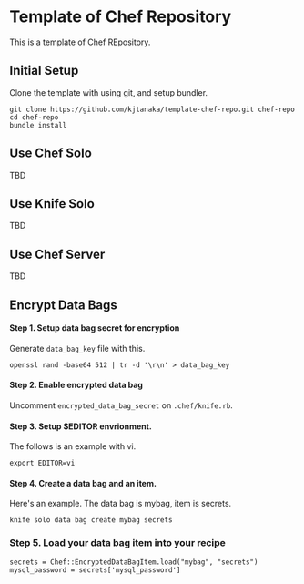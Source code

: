 Template of Chef Repository
===========================

This is a template of Chef REpository.

Initial Setup
-------------

Clone the template with using git, and setup bundler.

```
git clone https://github.com/kjtanaka/template-chef-repo.git chef-repo
cd chef-repo
bundle install
```

Use Chef Solo
---------
TBD

Use Knife Solo
---------
TBD

Use Chef Server
---------------
TBD

Encrypt Data Bags
-----------------

#### Step 1. Setup data bag secret for encryption

Generate `data_bag_key` file with this.

```
openssl rand -base64 512 | tr -d '\r\n' > data_bag_key
```

#### Step 2. Enable encrypted data bag

Uncomment `encrypted_data_bag_secret` on `.chef/knife.rb`.

#### Step 3. Setup $EDITOR envrionment.

The follows is an example with vi.

```
export EDITOR=vi
```

#### Step 4. Create a data bag and an item.

Here's an example. The data bag is mybag, item is secrets.

```
knife solo data bag create mybag secrets
```

### Step 5. Load your data bag item into your recipe

```
secrets = Chef::EncryptedDataBagItem.load("mybag", "secrets")
mysql_password = secrets['mysql_password']
```

